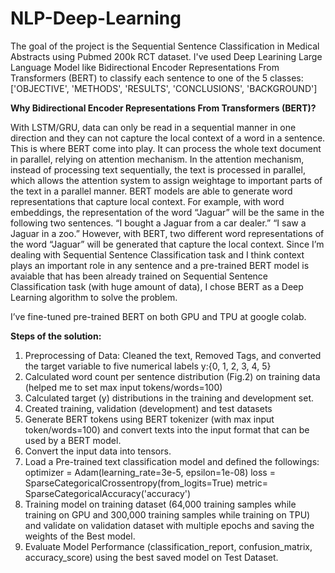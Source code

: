 # NLP-Deep-Learning
The goal of the project is the Sequential Sentence Classification in Medical Abstracts using Pubmed 200k RCT dataset.
I've used Deep Learining Large Language Model like Bidirectional Encoder Representations From Transformers (BERT) to classify each sentence to one of the 5 classes: ['OBJECTIVE', 'METHODS', 'RESULTS', 'CONCLUSIONS', 'BACKGROUND']

**Why Bidirectional Encoder Representations From Transformers (BERT)?**

With LSTM/GRU, data can only be read in a sequential manner in one direction and they can not capture the local context of a word in a sentence. This is where BERT come into play. It can process the whole text document in parallel, relying on
attention mechanism. In the attention mechanism, instead of processing text sequentially, the text is
processed in parallel, which allows the attention system to assign weightage to important parts of the
text in a parallel manner.
BERT models are able to generate word representations that capture local context.
For example, with word embeddings, the representation of the word “Jaguar” will be the same in the
following two sentences.
“I bought a Jaguar from a car dealer.” “I saw a Jaguar in a zoo.”
However, with BERT, two different word representations of the word “Jaguar” will be generated that
capture the local context.
Since I’m dealing with Sequential Sentence Classification task and I think context plays an important
role in any sentence and a pre-trained BERT model is avaiable that has been already trained on
Sequential Sentence Classification task (with huge amount of data), I chose BERT as a Deep Learning
algorithm to solve the problem.

I’ve fine-tuned pre-trained BERT on both GPU and TPU at google colab.

**Steps of the solution:**
1. Preprocessing of Data: Cleaned the text, Removed Tags, and converted the target variable to
 five numerical labels y:{0, 1, 2, 3, 4, 5}
2. Calculated word count per sentence distribution (Fig.2) on training data (helped me to set max
input tokens/words=100)
3. Calculated target (y) distributions in the training and development set.
4. Created training, validation (development) and test datasets
5. Generate BERT tokens using BERT tokenizer (with max input token/words=100) and convert texts
into the input format that can be used by a BERT model.
7. Convert the input data into tensors.
8. Load a Pre-trained text classification model and defined the followings:
optimizer = Adam(learning_rate=3e-5, epsilon=1e-08)
loss = SparseCategoricalCrossentropy(from_logits=True)
metric= SparseCategoricalAccuracy('accuracy')
9. Training model on training dataset (64,000 training samples while training on GPU and 300,000 training samples while training on TPU) and validate on validation dataset with multiple epochs and
saving the weights of the Best model.
10. Evaluate Model Performance (classification_report, confusion_matrix, accuracy_score) using
the best saved model on Test Dataset.

